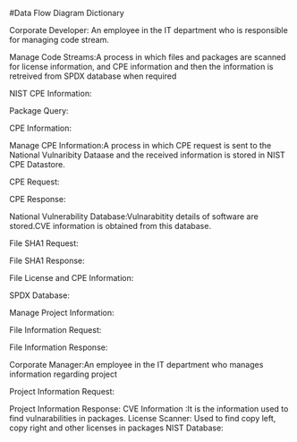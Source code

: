 #Data Flow Diagram Dictionary

Corporate Developer: An employee in the IT department who is responsible for managing code stream.

Manage Code Streams:A process in which files and packages are scanned for license information, 
and CPE information and then the information is retreived from SPDX database when required




NIST CPE Information:

Package Query:

CPE Information:

Manage CPE Information:A process in which CPE request is sent to the National Vulnaribity Dataase and the received information is stored in NIST CPE Datastore.

CPE Request:

CPE Response:

National Vulnerability Database:Vulnarabitity details of software are stored.CVE information is obtained from this database.

File SHA1 Request:

File SHA1 Response:

File License and CPE Information:

SPDX Database:

Manage Project Information:

File Information Request:

File Information Response:

Corporate Manager:An employee in the IT department who manages information regarding project

Project Information Request:

Project Information Response:
CVE Information :It is the information used to find vulnarabilities in packages.
License Scanner: Used to find copy left, copy right and other licenses in packages
NIST Database:
